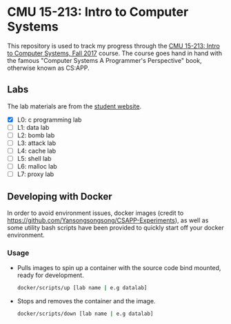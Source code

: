 # CMU 15-213: Intro to Computer Systems

This repository is used to track my progress through the [CMU 15-213: Intro to Computer Systems, Fall 2017](https://www.cs.cmu.edu/afs/cs/academic/class/15213-f17/www/schedule.html) course. The course goes hand in hand with the famous "Computer Systems A Programmer's Perspective" book, otherwise known as CS:APP.

## Labs

The lab materials are from the [student website](http://csapp.cs.cmu.edu/3e/labs.html).

- [x] L0: c programming lab
- [ ] L1: data lab
- [ ] L2: bomb lab
- [ ] L3: attack lab
- [ ] L4: cache lab
- [ ] L5: shell lab
- [ ] L6: malloc lab
- [ ] L7: proxy lab

## Developing with Docker

In order to avoid environment issues, docker images (credit to https://github.com/Yansongsongsong/CSAPP-Experiments), as well as
some utility bash scripts have been provided to quickly start off your docker environment.

### Usage

* Pulls images to spin up a container with the source code bind mounted, ready for development.

    ```bash
    docker/scripts/up [lab name | e.g datalab]
    ```

* Stops and removes the container and the image.
    ```bash
    docker/scripts/down [lab name | e.g datalab]
    ```
